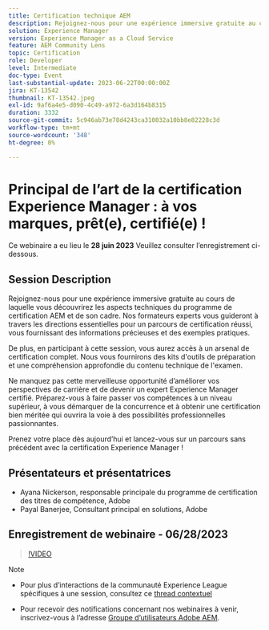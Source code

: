 ```yaml
---
title: Certification technique AEM
description: Rejoignez-nous pour une expérience immersive gratuite au cours de laquelle vous découvrirez les aspects techniques du programme de certification AEM et de son cadre. Nos formateurs experts vous guideront à travers les directions essentielles pour un parcours de certification réussi, vous fournissant des informations précieuses et des exemples pratiques.De plus, en assistant à cette session, vous aurez accès à un arsenal de certification complet. Nous vous fournirons des kits d'outils de préparation et une compréhension approfondie du contenu technique de l'examen.Ne manquez pas cette merveilleuse opportunité d'améliorer vos perspectives de carrière et de devenir un expert Experience Manager certifié. Préparez-vous à faire passer vos compétences à un niveau supérieur, à vous démarquer de la concurrence et à obtenir une certification bien méritée qui vous offrira des opportunités professionnelles passionnantes.Revendiquez votre place dès aujourd’hui et lancez-vous sur un parcours sans précédent avec la certification Experience Manager !
solution: Experience Manager
version: Experience Manager as a Cloud Service
feature: AEM Community Lens
topic: Certification
role: Developer
level: Intermediate
doc-type: Event
last-substantial-update: 2023-06-22T00:00:00Z
jira: KT-13542
thumbnail: KT-13542.jpeg
exl-id: 9af6a4e5-d090-4c49-a972-6a3d164b8315
duration: 3332
source-git-commit: 5c946ab73e78d4243ca310032a10bb8e82228c3d
workflow-type: tm+mt
source-wordcount: '348'
ht-degree: 0%

---
```


# Principal de l’art de la certification Experience Manager : à vos marques, prêt(e), certifié(e) !

Ce webinaire a eu lieu le **28 juin 2023** Veuillez consulter l’enregistrement ci-dessous.

## Session Description

Rejoignez-nous pour une expérience immersive gratuite au cours de laquelle vous découvrirez les aspects techniques du programme de certification AEM et de son cadre. Nos formateurs experts vous guideront à travers les directions essentielles pour un parcours de certification réussi, vous fournissant des informations précieuses et des exemples pratiques.

De plus, en participant à cette session, vous aurez accès à un arsenal de certification complet. Nous vous fournirons des kits d&#39;outils de préparation et une compréhension approfondie du contenu technique de l&#39;examen.

Ne manquez pas cette merveilleuse opportunité d’améliorer vos perspectives de carrière et de devenir un expert Experience Manager certifié. Préparez-vous à faire passer vos compétences à un niveau supérieur, à vous démarquer de la concurrence et à obtenir une certification bien méritée qui ouvrira la voie à des possibilités professionnelles passionnantes.

Prenez votre place dès aujourd’hui et lancez-vous sur un parcours sans précédent avec la certification Experience Manager !

## Présentateurs et présentatrices

* Ayana Nickerson, responsable principale du programme de certification des titres de compétence, Adobe
* Payal Banerjee, Consultant principal en solutions, Adobe

## Enregistrement de webinaire - 06/28/2023

>[!VIDEO](https://video.tv.adobe.com/v/3421028)

>[!NOTE]
>
>* Pour plus d’interactions de la communauté Experience League spécifiques à une session, consultez ce [thread contextuel](https://adobe.ly/3p2CmbA)
>
>* Pour recevoir des notifications concernant nos webinaires à venir, inscrivez-vous à l’adresse [Groupe d’utilisateurs Adobe AEM](https://aem-augs.adobe.com/).
